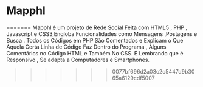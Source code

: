 # Mapphl

 
=======
Mapphl é um projeto de Rede Social Feita com HTML5 , PHP , Javascript e CSS3,Engloba Funcionalidades como Mensagens ,Postagens e Busca . Todos os Códigos em PHP São Comentados e Explicam o Que Aquela Certa Linha de Código Faz Dentro do Programa , Alguns Comentários no Código HTML e Também No CSS. E Lembrando que é Responsivo , Se adapta a Computadores e Smartphones.
>>>>>>> 0077bf696d2a03c2c5447d9b3065a6129cdf5007
